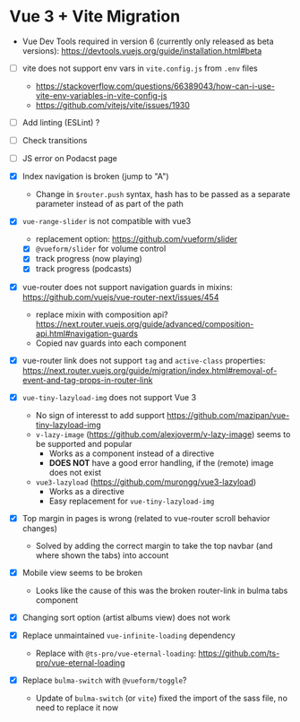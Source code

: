 # Vue 3 + Vite Migration

- Vue Dev Tools required in version 6 (currently only released as beta versions): <https://devtools.vuejs.org/guide/installation.html#beta>

- [ ] vite does not support env vars in `vite.config.js` from `.env` files
  - <https://stackoverflow.com/questions/66389043/how-can-i-use-vite-env-variables-in-vite-config-js>
  - <https://github.com/vitejs/vite/issues/1930>

- [ ] Add linting (ESLint) ?

- [ ] Check transitions

- [ ] JS error on Podacst page

- [x] Index navigation is broken (jump to "A")
  - Change in `$router.push` syntax, hash has to be passed as a separate parameter instead of as part of the path

- [x] `vue-range-slider` is not compatible with vue3
  - replacement option: <https://github.com/vueform/slider>
  - [x] `@vueform/slider` for volume control
  - [x] track progress (now playing)
  - [x] track progress (podcasts)

- [x] vue-router does not support navigation guards in mixins: <https://github.com/vuejs/vue-router-next/issues/454>
  - replace mixin with composition api? <https://next.router.vuejs.org/guide/advanced/composition-api.html#navigation-guards>
  - Copied nav guards into each component

- [x] vue-router link does not support `tag` and `active-class` properties: <https://next.router.vuejs.org/guide/migration/index.html#removal-of-event-and-tag-props-in-router-link>

- [x] `vue-tiny-lazyload-img` does not support Vue 3
  - No sign of interesst to add support <https://github.com/mazipan/vue-tiny-lazyload-img>
  - `v-lazy-image` (<https://github.com/alexjoverm/v-lazy-image>) seems to be supported and popular
    - Works as a component instead of a directive
    - __DOES NOT__ have a good error handling, if the (remote) image does not exist
  - `vue3-lazyload` (<https://github.com/murongg/vue3-lazyload>)
    - Works as a directive
    - Easy replacement for `vue-tiny-lazyload-img`

- [x] Top margin in pages is wrong (related to vue-router scroll behavior changes)
  - Solved by adding the correct margin to take the top navbar (and where shown the tabs) into account

- [x] Mobile view seems to be broken
  - Looks like the cause of this was the broken router-link in bulma tabs component

- [x] Changing sort option (artist albums view) does not work

- [x] Replace unmaintained `vue-infinite-loading` dependency
  - Replace with `@ts-pro/vue-eternal-loading`: <https://github.com/ts-pro/vue-eternal-loading>

- [x] Replace `bulma-switch` with `@vueform/toggle`?
  - Update of `bulma-switch` (or `vite`) fixed the import of the sass file, no need to replace it now
